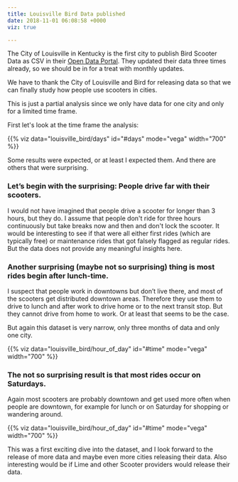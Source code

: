 ```yaml
---
title: Louisville Bird Data published
date: 2018-11-01 06:08:58 +0000
viz: true

---
```

The City of Louisville in Kentucky is the first city to publish Bird Scooter Data as CSV in their [Open Data Portal](https://data.louisvilleky.gov/dataset/bird-scooter). They updated their data three times already, so we should be in for a treat with monthly updates. 

We have to thank the City of Louisville and Bird for releasing data so that we can finally study how people use scooters in cities.

This is just a partial analysis since we only have data for one city and only for a limited time frame.

First let's look at the time frame the analysis:

<div id="days" height="400"></div> {{% viz data="louisville_bird/days" id="#days" mode="vega" width="700" %}}

Some results were expected, or at least I expected them. And there are others that were surprising.

### Let’s begin with the surprising: People drive far with their scooters.

I would not have imagined that people drive a scooter for longer than 3 hours, but they do. I assume that people don't ride for three hours continuously but take breaks now and then and don't lock the scooter. It would be interesting to see if that were all either first rides (which are typically free) or maintenance rides that got falsely flagged as regular rides. But the data does not provide any meaningful insights here.

### Another surprising (maybe not so surprising) thing is most rides begin after lunch-time.

I suspect that people work in downtowns but don’t live there, and most of the scooters get distributed downtown areas. Therefore they use them to drive to lunch and after work to drive home or to the next transit stop. But they cannot drive from home to work. Or at least that seems to be the case.

But again this dataset is very narrow, only three months of data and only one city.

<div id="time" height="400"></div>{{% viz data="louisville_bird/hour_of_day" id="#time" mode="vega" width="700" %}}

### The not so surprising result is that most rides occur on Saturdays. 

Again most scooters are probably downtown and get used more often when people are downtown, for example for lunch or on Saturday for shopping or wandering around.

<div id="time" height="400"></div>{{% viz data="louisville_bird/hour_of_day" id="#time" mode="vega" width="700" %}}

This was a first exciting dive into the dataset, and I look forward to the release of more data and maybe even more cities releasing their data. Also interesting would be if Lime and other Scooter providers would release their data.